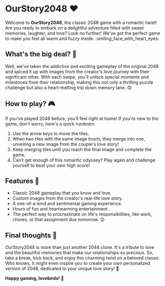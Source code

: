 # OurStory2048 :heart:

Welcome to **OurStory2048**, the classic 2048 game with a romantic twist! Are you ready to embark on a delightful adventure filled with sweet memories, laughter, and love? Look no further! We've got the perfect game to make you feel all warm and fuzzy inside. :smiling_face_with_heart_eyes:

## What's the big deal? :thinking:

Well, we've taken the addictive and exciting gameplay of the original 2048 and spiced it up with images from the creator's love journey with their significant other. With each swipe, you'll unlock special moments and milestones from their relationship, making this not only a thrilling puzzle challenge but also a heart-melting trip down memory lane. :heart_eyes:

## How to play? :video_game:

If you've played 2048 before, you'll feel right at home! If you're new to the game, don't worry, here's a quick rundown:

1. Use the arrow keys to move the tiles.
2. When two tiles with the same image touch, they merge into one, unveiling a new image from the couple's love story!
3. Keep merging tiles until you reach the final image and complete the game.
4. Can't get enough of this romantic odyssey? Play again and challenge yourself to beat your own high score!

## Features :star2:

- Classic 2048 gameplay that you know and love.
- Custom images from the creator's real-life love story.
- A one-of-a-kind and sentimental gaming experience.
- Hours of fun and heartwarming entertainment.
- The perfect way to procrastinate on life's responsibilities, like work, chores, or that assignment due tomorrow. :wink:

## Final thoughts :thought_balloon:

OurStory2048 is more than just another 2048 clone. It's a tribute to love and the beautiful memories that make our relationships so precious. So, take a break, kick back, and enjoy this charming twist on a beloved classic. Who knows, it might even inspire you to create your own personalized version of 2048, dedicated to your unique love story! :couple_with_heart:

**Happy gaming, lovebirds!** :tada:
